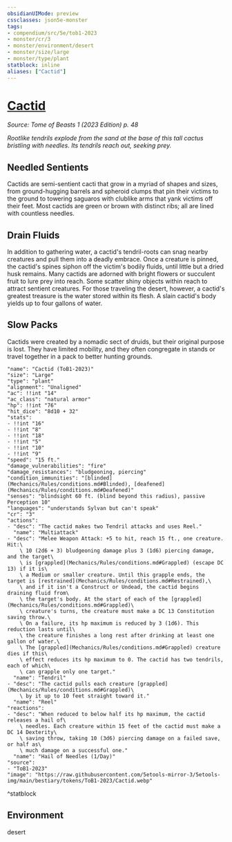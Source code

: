 ```yaml
---
obsidianUIMode: preview
cssclasses: json5e-monster
tags:
- compendium/src/5e/tob1-2023
- monster/cr/3
- monster/environment/desert
- monster/size/large
- monster/type/plant
statblock: inline
aliases: ["Cactid"]
---
```

# [Cactid](Mechanics\bestiary\plant/cactid-tob1-2023.md)
*Source: Tome of Beasts 1 (2023 Edition) p. 48*  

*Rootlike tendrils explode from the sand at the base of this tall cactus bristling with needles. Its tendrils reach out, seeking prey.*

## Needled Sentients

Cactids are semi-sentient cacti that grow in a myriad of shapes and sizes, from ground-hugging barrels and spheroid clumps that pin their victims to the ground to towering saguaros with clublike arms that yank victims off their feet. Most cactids are green or brown with distinct ribs; all are lined with countless needles.

## Drain Fluids

In addition to gathering water, a cactid's tendril-roots can snag nearby creatures and pull them into a deadly embrace. Once a creature is pinned, the cactid's spines siphon off the victim's bodily fluids, until little but a dried husk remains. Many cactids are adorned with bright flowers or succulent fruit to lure prey into reach. Some scatter shiny objects within reach to attract sentient creatures. For those traveling the desert, however, a cactid's greatest treasure is the water stored within its flesh. A slain cactid's body yields up to four gallons of water.

## Slow Packs

Cactids were created by a nomadic sect of druids, but their original purpose is lost. They have limited mobility, and they often congregate in stands or travel together in a pack to better hunting grounds.

```statblock
"name": "Cactid (ToB1-2023)"
"size": "Large"
"type": "plant"
"alignment": "Unaligned"
"ac": !!int "14"
"ac_class": "natural armor"
"hp": !!int "76"
"hit_dice": "8d10 + 32"
"stats":
- !!int "16"
- !!int "8"
- !!int "18"
- !!int "5"
- !!int "10"
- !!int "9"
"speed": "15 ft."
"damage_vulnerabilities": "fire"
"damage_resistances": "bludgeoning, piercing"
"condition_immunities": "[blinded](Mechanics/Rules/conditions.md#Blinded), [deafened](Mechanics/Rules/conditions.md#Deafened)"
"senses": "blindsight 60 ft. (blind beyond this radius), passive Perception 10"
"languages": "understands Sylvan but can't speak"
"cr": "3"
"actions":
- "desc": "The cactid makes two Tendril attacks and uses Reel."
  "name": "Multiattack"
- "desc": "Melee Weapon Attack: +5 to hit, reach 15 ft., one creature. Hit:\
    \ 10 (2d6 + 3) bludgeoning damage plus 3 (1d6) piercing damage, and the target\
    \ is [grappled](Mechanics/Rules/conditions.md#Grappled) (escape DC 13) if it is\
    \ a Medium or smaller creature. Until this grapple ends, the target is [restrained](Mechanics/Rules/conditions.md#Restrained),\
    \ and if it isn't a Construct or Undead, the cactid begins draining fluid from\
    \ the target's body. At the start of each of the [grappled](Mechanics/Rules/conditions.md#Grappled)\
    \ creature's turns, the creature must make a DC 13 Constitution saving throw.\
    \ On a failure, its hp maximum is reduced by 3 (1d6). This reduction lasts until\
    \ the creature finishes a long rest after drinking at least one gallon of water.\
    \ The [grappled](Mechanics/Rules/conditions.md#Grappled) creature dies if this\
    \ effect reduces its hp maximum to 0. The cactid has two tendrils, each of which\
    \ can grapple only one target."
  "name": "Tendril"
- "desc": "The cactid pulls each creature [grappled](Mechanics/Rules/conditions.md#Grappled)\
    \ by it up to 10 feet straight toward it."
  "name": "Reel"
"reactions":
- "desc": "When reduced to below half its hp maximum, the cactid releases a hail of\
    \ needles. Each creature within 15 feet of the cactid must make a DC 14 Dexterity\
    \ saving throw, taking 10 (3d6) piercing damage on a failed save, or half as\
    \ much damage on a successful one."
  "name": "Hail of Needles (1/Day)"
"source":
- "ToB1-2023"
"image": "https://raw.githubusercontent.com/5etools-mirror-3/5etools-img/main/bestiary/tokens/ToB1-2023/Cactid.webp"
```
^statblock

## Environment

desert